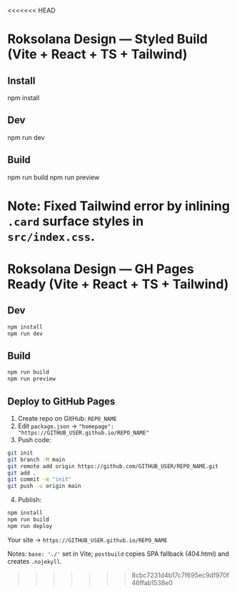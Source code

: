 <<<<<<< HEAD
# Roksolana Design — Styled Build (Vite + React + TS + Tailwind)

## Install
npm install

## Dev
npm run dev

## Build
npm run build
npm run preview

Note: Fixed Tailwind error by inlining `.card` surface styles in `src/index.css`.
=======
# Roksolana Design — GH Pages Ready (Vite + React + TS + Tailwind)

## Dev
```bash
npm install
npm run dev
```

## Build
```bash
npm run build
npm run preview
```

## Deploy to GitHub Pages
1) Create repo on GitHub: `REPO_NAME`  
2) Edit `package.json` → `"homepage": "https://GITHUB_USER.github.io/REPO_NAME"`  
3) Push code:
```bash
git init
git branch -M main
git remote add origin https://github.com/GITHUB_USER/REPO_NAME.git
git add .
git commit -m "init"
git push -u origin main
```
4) Publish:
```bash
npm install
npm run build
npm run deploy
```
Your site → `https://GITHUB_USER.github.io/REPO_NAME`

Notes: `base: './'` set in Vite; `postbuild` copies SPA fallback (404.html) and creates `.nojekyll`.
>>>>>>> 8cbc7231d4b17c7f695ec9df970f46ffab1538e0
